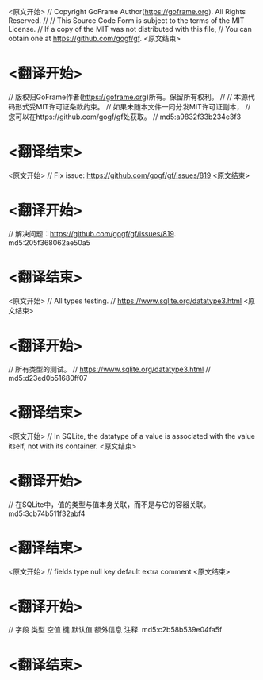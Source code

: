 
<原文开始>
// Copyright GoFrame Author(https://goframe.org). All Rights Reserved.
//
// This Source Code Form is subject to the terms of the MIT License.
// If a copy of the MIT was not distributed with this file,
// You can obtain one at https://github.com/gogf/gf.
<原文结束>

# <翻译开始>
// 版权归GoFrame作者(https://goframe.org)所有。保留所有权利。
//
// 本源代码形式受MIT许可证条款约束。
// 如果未随本文件一同分发MIT许可证副本，
// 您可以在https://github.com/gogf/gf处获取。
// md5:a9832f33b234e3f3
# <翻译结束>


<原文开始>
// Fix issue: https://github.com/gogf/gf/issues/819
<原文结束>

# <翻译开始>
// 解决问题：https://github.com/gogf/gf/issues/819. md5:205f368062ae50a5
# <翻译结束>


<原文开始>
// All types testing.
// https://www.sqlite.org/datatype3.html
<原文结束>

# <翻译开始>
// 所有类型的测试。
// https://www.sqlite.org/datatype3.html
// md5:d23ed0b51680ff07
# <翻译结束>


<原文开始>
// In SQLite, the datatype of a value is associated with the value itself, not with its container.
<原文结束>

# <翻译开始>
// 在SQLite中，值的类型与值本身关联，而不是与它的容器关联。 md5:3cb74b511f32abf4
# <翻译结束>


<原文开始>
// fields		type	null	key	default	extra	comment
<原文结束>

# <翻译开始>
// 字段	类型	空值	键	默认值	额外信息	注释. md5:c2b58b539e04fa5f
# <翻译结束>

